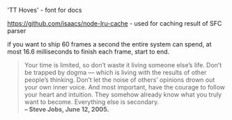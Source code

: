 'TT Hoves' - font for docs

https://github.com/isaacs/node-lru-cache - used for caching result of SFC parser

if you want to ship 60 frames a second the entire system can spend, at most 16.6 milliseconds to finish each frame, start to end.

> Your time is limited, so don’t waste it living someone else’s life. Don’t be trapped by dogma — which is living with the results of other people’s thinking. Don’t let the noise of others’ opinions drown out your own inner voice. And most important, have the courage to follow your heart and intuition. They somehow already know what you truly want to become. Everything else is secondary.<br>
> **– Steve Jobs, June 12, 2005.**
